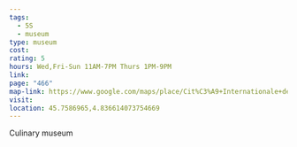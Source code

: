 ```yaml
---
tags:
  - 5S
  - museum
type: museum
cost: 
rating: 5
hours: Wed,Fri-Sun 11AM-7PM Thurs 1PM-9PM
link: 
page: "466"
map-link: https://www.google.com/maps/place/Cit%C3%A9+Internationale+de+la+Gastronomie+de+Lyon/@45.7592484,4.8347786,19z/data=!4m6!3m5!1s0x47f4eb01f85a9465:0xb28373ea984d9e76!8m2!3d45.7595259!4d4.8365646!16s%2Fg%2F11hdq_8y00?entry=ttu&g_ep=EgoyMDI0MDkyNS4wIKXMDSoASAFQAw%3D%3D
visit: 
location: 45.7586965,4.836614073754669
---
```

Culinary museum